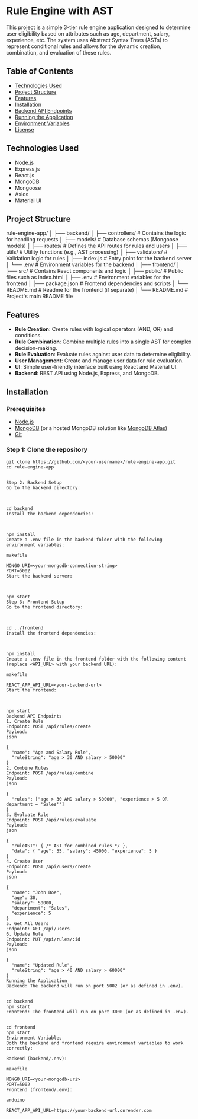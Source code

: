# Rule Engine with AST

This project is a simple 3-tier rule engine application designed to determine user eligibility based on attributes such as age, department, salary, experience, etc. The system uses Abstract Syntax Trees (ASTs) to represent conditional rules and allows for the dynamic creation, combination, and evaluation of these rules.

## Table of Contents
- [Technologies Used](#technologies-used)
- [Project Structure](#project-structure)
- [Features](#features)
- [Installation](#installation)
- [Backend API Endpoints](#backend-api-endpoints)
- [Running the Application](#running-the-application)
- [Environment Variables](#environment-variables)
- [License](#license)

## Technologies Used
- Node.js
- Express.js
- React.js
- MongoDB
- Mongoose
- Axios
- Material UI

## Project Structure
rule-engine-app/
│
├── backend/
│   ├── controllers/       # Contains the logic for handling requests
│   ├── models/            # Database schemas (Mongoose models)
│   ├── routes/            # Defines the API routes for rules and users
│   ├── utils/             # Utility functions (e.g., AST processing)
│   ├── validators/        # Validation logic for rules
│   ├── index.js           # Entry point for the backend server
│   └── .env               # Environment variables for the backend
│
├── frontend/
│   ├── src/               # Contains React components and logic
│   ├── public/            # Public files such as index.html
│   ├── .env               # Environment variables for the frontend
│   ├── package.json       # Frontend dependencies and scripts
│   └── README.md          # Readme for the frontend (if separate)
│
└── README.md              # Project's main README file


## Features
- **Rule Creation**: Create rules with logical operators (AND, OR) and conditions.
- **Rule Combination**: Combine multiple rules into a single AST for complex decision-making.
- **Rule Evaluation**: Evaluate rules against user data to determine eligibility.
- **User Management**: Create and manage user data for rule evaluation.
- **UI**: Simple user-friendly interface built using React and Material UI.
- **Backend**: REST API using Node.js, Express, and MongoDB.

## Installation

### Prerequisites
- [Node.js](https://nodejs.org/)
- [MongoDB](https://www.mongodb.com/) (or a hosted MongoDB solution like [MongoDB Atlas](https://www.mongodb.com/cloud/atlas))
- [Git](https://git-scm.com/)

### Step 1: Clone the repository
```   
git clone https://github.com/<your-username>/rule-engine-app.git
cd rule-engine-app


Step 2: Backend Setup
Go to the backend directory:

   

cd backend
Install the backend dependencies:

   

npm install
Create a .env file in the backend folder with the following environment variables:

makefile

MONGO_URI=<your-mongodb-connection-string>
PORT=5002
Start the backend server:

   

npm start
Step 3: Frontend Setup
Go to the frontend directory:

   

cd ../frontend
Install the frontend dependencies:

   

npm install
Create a .env file in the frontend folder with the following content (replace <API_URL> with your backend URL):

makefile

REACT_APP_API_URL=<your-backend-url>
Start the frontend:

   

npm start
Backend API Endpoints
1. Create Rule
Endpoint: POST /api/rules/create
Payload:
json

{
  "name": "Age and Salary Rule",
  "ruleString": "age > 30 AND salary > 50000"
}
2. Combine Rules
Endpoint: POST /api/rules/combine
Payload:
json

{
  "rules": ["age > 30 AND salary > 50000", "experience > 5 OR department = 'Sales'"]
}
3. Evaluate Rule
Endpoint: POST /api/rules/evaluate
Payload:
json

{
  "ruleAST": { /* AST for combined rules */ },
  "data": { "age": 35, "salary": 45000, "experience": 5 }
}
4. Create User
Endpoint: POST /api/users/create
Payload:
json

{
  "name": "John Doe",
  "age": 30,
  "salary": 50000,
  "department": "Sales",
  "experience": 5
}
5. Get All Users
Endpoint: GET /api/users
6. Update Rule
Endpoint: PUT /api/rules/:id
Payload:
json

{
  "name": "Updated Rule",
  "ruleString": "age > 40 AND salary > 60000"
}
Running the Application
Backend: The backend will run on port 5002 (or as defined in .env).
   

cd backend
npm start
Frontend: The frontend will run on port 3000 (or as defined in .env).
   

cd frontend
npm start
Environment Variables
Both the backend and frontend require environment variables to work correctly:

Backend (backend/.env):

makefile

MONGO_URI=<your-mongodb-uri>
PORT=5002
Frontend (frontend/.env):

arduino

REACT_APP_API_URL=https://your-backend-url.onrender.com






